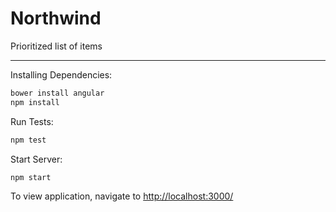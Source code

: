 # Northwind
Prioritized list of items

 - - -

Installing Dependencies:
```bash
bower install angular
npm install
```

Run Tests:
```bash
npm test
```

Start Server:
```bash
npm start
```

To view application, navigate to [http://localhost:3000/](http://localhost:3000/)
